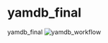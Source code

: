 # yamdb_final
yamdb_final
![yamdb_workflow](https://github.com/MatveiAleksandrovich/yamdb_final/actions/workflows/yamdb_workflow.yml/badge.svg)
